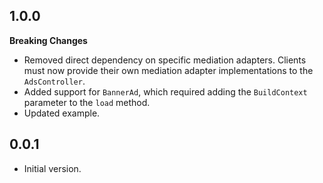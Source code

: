 ## 1.0.0

**Breaking Changes**

- Removed direct dependency on specific mediation adapters.
  Clients must now provide their own mediation adapter implementations to the `AdsController`.
- Added support for `BannerAd`, which required adding the `BuildContext` parameter to the `load` method.
- Updated example.

## 0.0.1

- Initial version.
